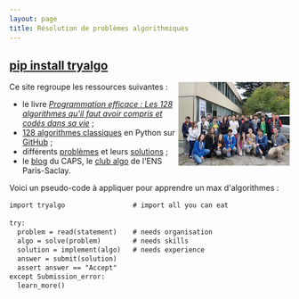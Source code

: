```yaml
---
layout: page
title: Résolution de problèmes algorithmiques
---
```


## [pip install tryalgo](/code/)

<a href="{% post_url fr/2016-11-19-swerc-2016 %}"><img src="/fr/images/swerc2016/swerc2016-thumb.jpg" style="float: right" /></a>

Ce site regroupe les ressources suivantes :

- le livre [*Programmation efficace : Les 128 algorithmes qu'il faut avoir compris et codés dans sa vie*](/book/) ;
- [128 algorithmes classiques](/code/) en Python sur [GitHub](https://github.com/jilljenn/tryalgo/tree/master/tryalgo) ;
- différents [problèmes](/problems/) et leurs [solutions](/en/) ;
- le [blog](/fr/) du CAPS, le [club algo](/club/) de l'ENS Paris-Saclay.

Voici un pseudo-code à appliquer pour apprendre un max d'algorithmes :

    import tryalgo                 # import all you can eat

    try:
      problem = read(statement)    # needs organisation
      algo = solve(problem)        # needs skills
      solution = implement(algo)   # needs experience
      answer = submit(solution)
      assert answer == "Accept"
    except Submission_error:
      learn_more()
